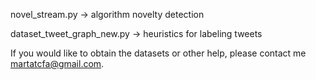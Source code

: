 

novel_stream.py -> algorithm novelty detection


dataset_tweet_graph_new.py -> heuristics for labeling tweets

If you would like to obtain the datasets or other help, please contact me martatcfa@gmail.com.
